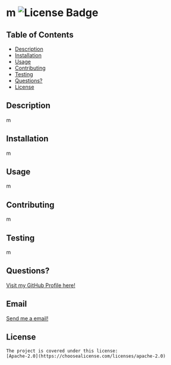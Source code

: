 # m <img src="https://img.shields.io/badge/Apache-2.0-blue.svg" alt="License Badge">


  ## Table of Contents
  * [Description](#description)
  * [Installation](#installation)
  * [Usage](#usage)
  * [Contributing](#contributing)
  * [Testing](#testing)
  * [Questions?](#questions?)
  * [License](#license)
   
  ## Description
  m

  ## Installation
  m

  ## Usage
  m

  ## Contributing
  m

  ## Testing
  m

  ## Questions?
  [Visit my GitHub Profile here!](https://github.com/m)

  ## Email
  [Send me a email!](mailto:m)

  ## License
    The project is covered under this license:
    [Apache-2.0](https://choosealicense.com/licenses/apache-2.0)

    

